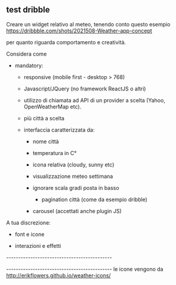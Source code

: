 test dribble
-----------

Creare un widget relativo al meteo, tenendo conto questo esempio https://dribbble.com/shots/2021508-Weather-app-concept

per quanto riguarda comportamento e creatività.



Considera come

- mandatory:

  - responsive (mobile first - desktop > 768)

  - Javascript/JQuery (no framework ReactJS o altri)

  - utilizzo di chiamata ad API di un provider a scelta (Yahoo, OpenWeatherMap etc).

  - più città a scelta

  - interfaccia caratterizzata da:

    - nome città

    - temperatura in C°

    - icona relativa (cloudy, sunny etc)

    - visualizzazione meteo settimana

    - ignorare scala gradi posta in basso

        - pagination città (come da esempio dribble)

    - carousel (accettati anche plugin JS)



A tua discrezione:

- font e icone

- interazioni e effetti


--------------------------------------------<!-- markdownlint-capture -->



--------------------------------------------<!-- markdownlint-capture -->
le icone vengono da
http://erikflowers.github.io/weather-icons/